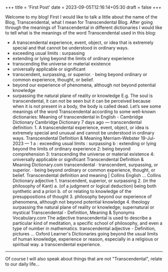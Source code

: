 +++
title = 'First Post'
date = 2023-09-05T12:16:14+05:30
draft = false
+++

Welcome to my blog!
First I would like to talk a little about the name of the Blog, Transcendental, what I mean for Transcendental Blog.
After going through the meanings of Transcendental in different dictionaries I would like to tell what is the meanings of the word Transcendental used in this blog:
- A transcendental experience, event, object, or idea that is extremely special and that cannot be understood in ordinary ways.
- exceeding usual limits : surpassing
- extending or lying beyond the limits of ordinary experience
- transcending the universe or material existence
- universally applicable or significant
- transcendent, surpassing, or superior. · being beyond ordinary or    
  common experience, thought, or belief.
- beyond our experience of phenomena, although not beyond potential 
  knowledge
- surpassing the natural plane of reality or knowledge
E.g. The soul is transcendental, it can not be seen but it can be perceived because when it is not present in a body, the body is called dead.
Let’s see some meanings of the word Transcendental according to some well-known dictionaries:
Meaning of transcendental in English - Cambridge Dictionary
Cambridge Dictionary
7 days ago — transcendental definition: 1. A transcendental experience, event, object, or idea is extremely special and unusual and cannot be understood in ordinary ways. Transcendental Definition & Meaning
Merriam-Webster
19-Jul-2023 —
1 a : exceeding usual limits : surpassing
b : extending or lying beyond the limits of ordinary experience
2: being beyond comprehension
3: transcending the universe or material existence
4: universally applicable or significant
Transcendental Definition & Meaning
Dictionary.com
transcendental · transcendent, surpassing, or superior. · being beyond ordinary or common experience, thought, or belief.
Transcendental definition and meaning | Collins English ...
Collins Dictionary
adjective 1.  transcendent, superior, or surpassing 2. (in the philosophy of Kant) a.  (of a judgment or logical deduction) being both synthetic and a priori b.  of or relating to knowledge of the presuppositions of thought 3.  philosophy beyond our experience of phenomena, although not beyond potential knowledge 4.  theology surpassing the natural plane of reality or knowledge; supernatural or mystical
Transcendental - Definition, Meaning & Synonyms
Vocabulary.com
The adjective transcendental is used to describe a particular kind of meditation, a specific school of philosophy, and even a type of number in mathematics.
transcendental adjective - Definition, pictures ...
Oxford Learner's Dictionaries
​going beyond the usual limits of human knowledge, experience or reason, especially in a religious or spiritual way. a transcendental experience.
---
Of course I will also speak about things that are not "Transcendental", relate to our daily life...


